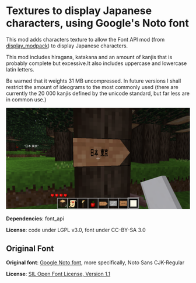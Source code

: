 # Textures to display Japanese characters, using Google's Noto font

This mod adds characters texture to allow the Font API mod (from [display_modpack](https://github.com/pyrollo/display_modpack)) to display Japanese characters.

This mod includes hiragana, katakana and an amount of kanjis that is probably complete but excessive.It also includes uppercase and lowercase latin letters.

Be warned that it weights 31 MB uncompressed. In future versions I shall restrict the amount of ideograms to the most commonly used (there are currently the 20 000 kanjis defined by the unicode standard, but far less are in common use.)

![screenshot](screenshot_jpsign.png)

**Dependencies**: font_api

**License**: code under LGPL v3.0, font under CC-BY-SA 3.0

## Original Font

**Original font**: [Google Noto font](https://www.google.com/get/noto/), more specifically, Noto Sans CJK-Regular

**License**: [SIL Open Font License, Version 1.1](http://scripts.sil.org/cms/scripts/page.php?site_id=nrsi&id=OFL)